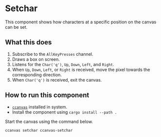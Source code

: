 # Setchar

This component shows how characters at a specific position on the canvas can be set.

## What this does

1. Subscribe to the `AllKeyPresses` channel.
2. Draws a box on screen.
3. Listens for the `Char('q')`, `Up`, `Down`, `Left`, and `Right`.
4. When `Up`, `Down`, `Left`, or `Right` is received, move the pixel towards the corresponding direction.
5. When `Char('q')` is received, exit the canvas.

## How to run this component

- [`ccanvas`](https://github.com/siriusmart/ccanvas) installed in system.
- Install the component using `cargo install --path .`

Start the canvas using the command below.

```sh
ccanvas setchar ccanvas-setchar
```
